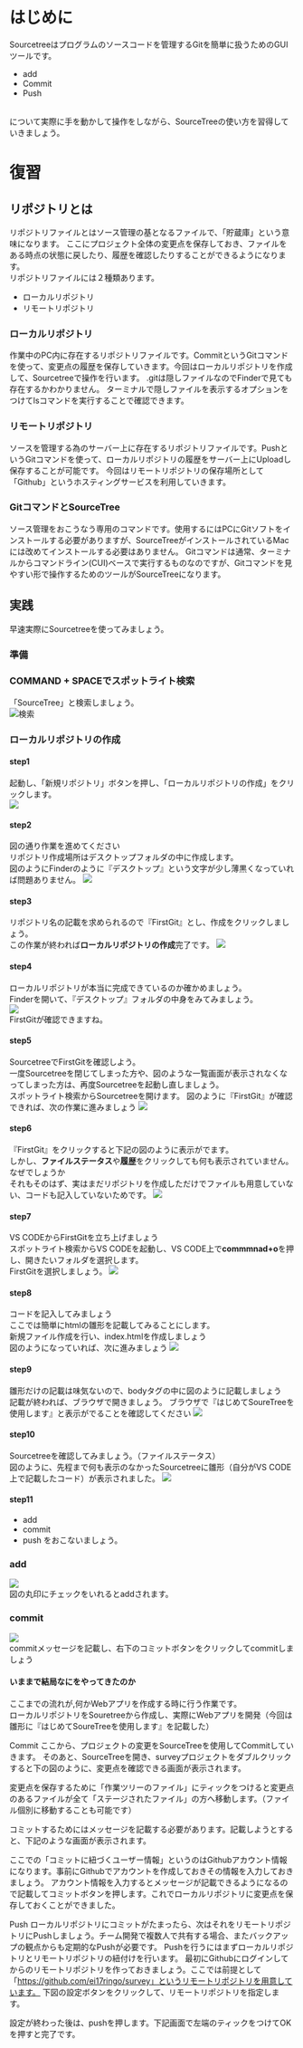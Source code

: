 # はじめに
Sourcetreeはプログラムのソースコードを管理するGitを簡単に扱うためのGUIツールです。
- add
- Commit
- Push
<br>
について実際に手を動かして操作をしながら、SourceTreeの使い方を習得していきましょう。

# 復習
## リポジトリとは
リポジトリファイルとはソース管理の基となるファイルで、「貯蔵庫」という意味になります。
ここにプロジェクト全体の変更点を保存しておき、ファイルをある時点の状態に戻したり、履歴を確認したりすることができるようになります。<br>
リポジトリファイルには２種類あります。
- ローカルリポジトリ
- リモートリポジトリ

### ローカルリポジトリ
作業中のPC内に存在するリポジトリファイルです。CommitというGitコマンドを使って、変更点の履歴を保存していきます。今回はローカルリポジトリを作成して、Sourcetreeで操作を行います。
.gitは隠しファイルなのでFinderで見ても存在するかわかりません。
ターミナルで隠しファイルを表示するオプションをつけてlsコマンドを実行することで確認できます。
### リモートリポジトリ
ソースを管理する為のサーバー上に存在するリポジトリファイルです。PushというGitコマンドを使って、ローカルリポジトリの履歴をサーバー上にUploadし保存することが可能です。
今回はリモートリポジトリの保存場所として「Github」というホスティングサービスを利用していきます。
### GitコマンドとSourceTree
ソース管理をおこうなう専用のコマンドです。使用するにはPCにGitソフトをインストールする必要がありますが、SourceTreeがインストールされているMacには改めてインストールする必要はありません。
Gitコマンドは通常、ターミナルからコマンドライン(CUI)ベースで実行するものなのですが、Gitコマンドを見やすい形で操作するためのツールがSourceTreeになります。

## 実践
早速実際にSourcetreeを使ってみましょう。

### 準備

### COMMAND + SPACEでスポットライト検索
「SourceTree」と検索しましょう。<br>
![検索](./img/spotlight.png)

### ローカルリポジトリの作成
#### step1
起動し、「新規リポジトリ」ボタンを押し、「ローカルリポジトリの作成」をクリックします。<br>
![](./img/ope1.png)


#### step2
図の通り作業を進めてください<br>
リポジトリ作成場所はデスクトップフォルダの中に作成します。<br>
図のようにFinderのように『デスクトップ』という文字が少し薄黒くなっていれば問題ありません。
![](./img/ope2.png)


#### step3 
リポジトリ名の記載を求められるので『FirstGit』とし、作成をクリックしましょう。<br>
この作業が終われば**ローカルリポジトリの作成**完了です。
![](./img/ope3.png)

#### step4
ローカルリポジトリが本当に完成できているのか確かめましょう。
<br>
Finderを開いて、『デスクトップ』フォルダの中身をみてみましょう。<br>
![](./img/ope4.png)
<br>
FirstGitが確認できますね。

#### step5
SourcetreeでFirstGitを確認しよう。<br>
一度Sourcetreeを閉じてしまった方や、図のような一覧画面が表示されなくなってしまった方は、再度Sourcetreeを起動し直しましょう。<br>
スポットライト検索からSourcetreeを開けます。
図のように『FirstGit』が確認できれば、次の作業に進みましょう
![](./img/ope5.png)

#### step6
『FirstGit』をクリックすると下記の図のように表示がでます。<br>
しかし、**ファイルステータス**や**履歴**をクリックしても何も表示されていません。<br>
なぜでしょうか<br>
それもそのはず、実はまだリポジトリを作成しただけでファイルも用意していない、コードも記入していないためです。
![](./img/ope6.png)


#### step7
VS CODEからFirstGitを立ち上げましょう<br>
スポットライト検索からVS CODEを起動し、VS CODE上で**commmnad+o**を押し、開きたいフォルダを選択します。<br>
FirstGitを選択しましょう。
![](./img/ope7.png)

#### step8
コードを記入してみましょう<br>
ここでは簡単にhtmlの雛形を記載してみることにします。<br>
新規ファイル作成を行い、index.htmlを作成しましょう<br>
図のようになっていれば、次に進みましょう
![](./img/ope9.png)

#### step9
雛形だけの記載は味気ないので、bodyタグの中に図のように記載しましょう<br>
記載が終われば、ブラウザで開きましょう。
ブラウザで『はじめてSoureTreeを使用します』と表示がでることを確認してください
![](./img/ope12.png)

#### step10
Sourcetreeを確認してみましょう。（ファイルステータス）<br>
図のように、先程まで何も表示のなかったSourcetreeに雛形（自分がVS CODE上で記載したコード）が表示されました。
![](./img/ope14.png)

#### step11
- add
- commit
- push
をおこないましょう。

### add
![](./img/ope14.png)<br>
図の丸印にチェックをいれるとaddされます。<br>

### commit
![](./img/ope17.png)<br>
commitメッセージを記載し、右下のコミットボタンをクリックしてcommitしましょう



#### いままで結局なにをやってきたのか
ここまでの流れが,何かWebアプリを作成する時に行う作業です。<br>
ローカルリポジトリをSouretreeから作成し、実際にWebアプリを開発（今回は雛形に『はじめてSoureTreeを使用します』を記載した）

Commit
ここから、プロジェクトの変更をSourceTreeを使用してCommitしていきます。
そのあと、SourceTreeを開き、surveyプロジェクトをダブルクリックすると下の図のように、変更点を確認できる画面が表示されます。

変更点を保存するために「作業ツリーのファイル」にティックをつけると変更点のあるファイルが全て「ステージされたファイル」の方へ移動します。（ファイル個別に移動することも可能です）

コミットするためにはメッセージを記載する必要があります。記載しようとすると、下記のような画面が表示されます。

ここでの「コミットに紐づくユーザー情報」というのはGithubアカウント情報になります。事前にGithubでアカウントを作成しておきその情報を入力しておきましょう。
アカウント情報を入力するとメッセージが記載できるようになるので記載してコミットボタンを押します。これでローカルリポジトリに変更点を保存しておくことができました。

Push
ローカルリポジトリにコミットがたまったら、次はそれをリモートリポジトリにPushしましょう。チーム開発で複数人で共有する場合、またバックアップの観点からも定期的なPushが必要です。
Pushを行うにはまずローカルリポジトリとリモートリポジトリの紐付けを行います。
最初にGithubにログインしてからのリモートリポジトリを作っておきましょう。ここでは前提として「https://github.com/ei17ringo/survey」というリモートリポジトリを用意しています。
下図の設定ボタンをクリックして、リモートリポジトリを指定します。


設定が終わった後は、pushを押します。下記画面で左端のティックをつけてOKを押すと完了です。

